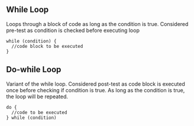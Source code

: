 ## While Loop
Loops through a block of code as long as the condition is true. 
Considered pre-test as condition is checked before executing loop
```
while (condition) {
  //code block to be executed
}
```
## Do-while Loop
Variant of the while loop. 
Considered post-test as code block is executed once before checking if condition is true.
As long as the condition is true, the loop will be repeated.
```
do {
  //code to be executed
} while (condition)
```

